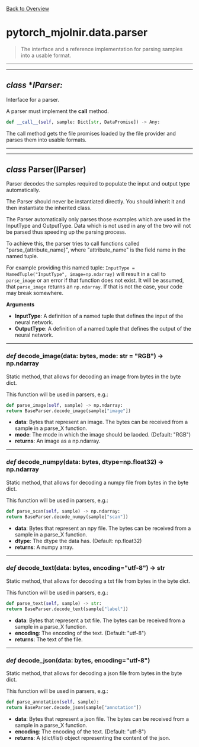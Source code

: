 [Back to Overview](../../README.md)



# pytorch_mjolnir.data.parser

> The interface and a reference implementation for parsing samples into a usable format.


---
---
## *class* **IParser:*

Interface for a parser.

A parser must implement the __call__ method.
```python
def __call__(self, sample: Dict[str, DataPromise]) -> Any:
````
The call method gets the file promises loaded by the file provider and parses them into usable formats.


---
---
## *class* **Parser**(I**Parser**)

Parser decodes the samples required to populate the input and output type automatically.

The Parser should never be instantiated directly.
You should inherit it and then instantiate the inherited class.

The Parser automatically only parses those examples which are used in the InputType and OutputType.
Data which is not used in any of the two will not be parsed thus speeding up the parsing process.

To achieve this, the parser tries to call functions called "parse_{attribute_name}",
where "attribute_name" is the field name in the named tuple.

For example providing this named tuple:
`InputType = NamedTuple("InputType", image=np.ndarray)`
will result in a call to `parse_image` or an error if that function does not exist.
It will be assumed, that `parse_image` returns an `np.ndarray`.
If that is not the case, your code may break somewhere.

**Arguments**
* **InputType**: A definition of a named tuple that defines the input of the neural network.
* **OutputType**: A definition of a named tuple that defines the output of the neural network.


---
### *def* **decode_image**(data: bytes, mode: str = "RGB") -> np.ndarray

Static method, that allows for decoding an image from bytes in the byte dict.

This function will be used in parsers, e.g.:
```python
def parse_image(self, sample) -> np.ndarray:
return BaseParser.decode_image(sample["image"])
```

* **data**: Bytes that represent an image. The bytes can be received from a sample in a parse_X function.
* **mode**: The mode in which the image should be laoded. (Default: "RGB")
* **returns**: An image as a np.ndarray.


---
### *def* **decode_numpy**(data: bytes, dtype=np.float32) -> np.ndarray

Static method, that allows for decoding a numpy file from bytes in the byte dict.

This function will be used in parsers, e.g.:
```python
def parse_scan(self, sample) -> np.ndarray:
return BaseParser.decode_numpy(sample["scan"])
```

* **data**: Bytes that represent an npy file. The bytes can be received from a sample in a parse_X function.
* **dtype**: The dtype the data has. (Default: np.float32)
* **returns**: A numpy array.


---
### *def* **decode_text**(data: bytes, encoding="utf-8") -> str

Static method, that allows for decoding a txt file from bytes in the byte dict.

This function will be used in parsers, e.g.:
```python
def parse_text(self, sample) -> str:
return BaseParser.decode_text(sample["label"])
```

* **data**: Bytes that represent a txt file. The bytes can be received from a sample in a parse_X function.
* **encoding**: The encoding of the text. (Default: "utf-8")
* **returns**: The text of the file.


---
### *def* **decode_json**(data: bytes, encoding="utf-8")

Static method, that allows for decoding a json file from bytes in the byte dict.

This function will be used in parsers, e.g.:
```python
def parse_annotation(self, sample):
return BaseParser.decode_json(sample["annotation"])
```

* **data**: Bytes that represent a json file. The bytes can be received from a sample in a parse_X function.
* **encoding**: The encoding of the text. (Default: "utf-8")
* **returns**: A (dict/list) object representing the content of the json.


